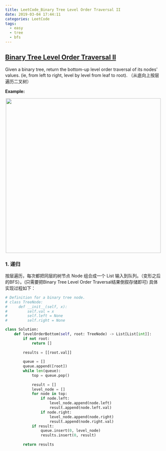 ```yaml
---
title: LeetCode_Binary Tree Level Order Traversal II
date: 2019-03-04 17:44:11
categories: LeetCode
tags: 
  - easy
  - tree
  - bfs
---
```


## [Binary Tree Level Order Traversal II](https://leetcode.com/problems/binary-tree-level-order-traversal-ii/)

Given a binary tree, return the bottom-up level order traversal of its nodes' values. (ie, from left to right, level by level from leaf to root).
（从底向上按层遍历二叉树）

<!--more-->

**Example:** 

<div align=center>
	<img src="/images/leetcode_107.png" width = "500" align=center/>
</div>

### 1. 递归
按层遍历，每次都把同层的树节点 Node 组合成一个 List 输入到队列。（变形之后的BFS）。(只需要把Binary Tree Level Order Traversal结果倒叙存储即可) 具体实现过程如下：

```python
# Definition for a binary tree node.
# class TreeNode:
#     def __init__(self, x):
#         self.val = x
#         self.left = None
#         self.right = None

class Solution:
    def levelOrderBottom(self, root: TreeNode) -> List[List[int]]:
        if not root:
            return []
        
        results = [[root.val]]
        
        queue = []
        queue.append([root])
        while len(queue):
            top = queue.pop()
            
            result = []
            level_node = []
            for node in top:
                if node.left:
                    level_node.append(node.left)
                    result.append(node.left.val)
                if node.right:
                    level_node.append(node.right)
                    result.append(node.right.val)
            if result:
                queue.insert(0, level_node)
                results.insert(0, result)
           
        return results
```